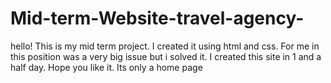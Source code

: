 # Mid-term-Website-travel-agency-
hello! This is my mid term project. I created it using html and css. For me in this position was a very big issue but i solved it. I created this site in 1 and a half day. Hope you like it. Its only a home page
